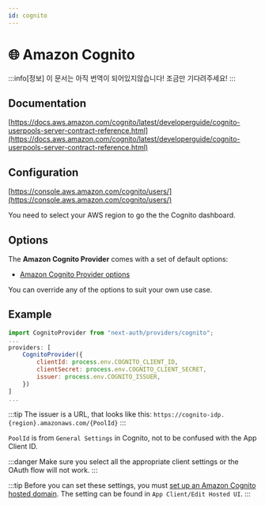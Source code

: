 ```yaml
---
id: cognito
---
```


# 🌐 Amazon Cognito

:::info[정보]
이 문서는 아직 번역이 되어있지않습니다! 조금만 기다려주세요!
:::
## Documentation[](https://next-auth.js.org/providers/cognito#documentation "Direct link to heading")

[https://docs.aws.amazon.com/cognito/latest/developerguide/cognito-userpools-server-contract-reference.html](https://docs.aws.amazon.com/cognito/latest/developerguide/cognito-userpools-server-contract-reference.html)

## Configuration[](https://next-auth.js.org/providers/cognito#configuration "Direct link to heading")

[https://console.aws.amazon.com/cognito/users/](https://console.aws.amazon.com/cognito/users/)

You need to select your AWS region to go the the Cognito dashboard.

## Options[](https://next-auth.js.org/providers/cognito#options "Direct link to heading")

The **Amazon Cognito Provider** comes with a set of default options:

-   [Amazon Cognito Provider options](https://github.com/nextauthjs/next-auth/blob/v4/packages/next-auth/src/providers/cognito.ts)

You can override any of the options to suit your own use case.

## Example[](https://next-auth.js.org/providers/cognito#example "Direct link to heading")

```js
import CognitoProvider from "next-auth/providers/cognito";
...
providers: [
    CognitoProvider({
        clientId: process.env.COGNITO_CLIENT_ID,
        clientSecret: process.env.COGNITO_CLIENT_SECRET,
        issuer: process.env.COGNITO_ISSUER,
    })
]
...
```

:::tip
The issuer is a URL, that looks like this: `https://cognito-idp.{region}.amazonaws.com/{PoolId}`
:::

`PoolId` is from `General Settings` in Cognito, not to be confused with the App Client ID.

:::danger
Make sure you select all the appropriate client settings or the OAuth flow will not work.
:::

:::tip
Before you can set these settings, you must [set up an Amazon Cognito hosted domain](https://docs.aws.amazon.com/cognito/latest/developerguide/cognito-user-pools-assign-domain.html). The setting can be found in `App Client/Edit Hosted UI`.
:::